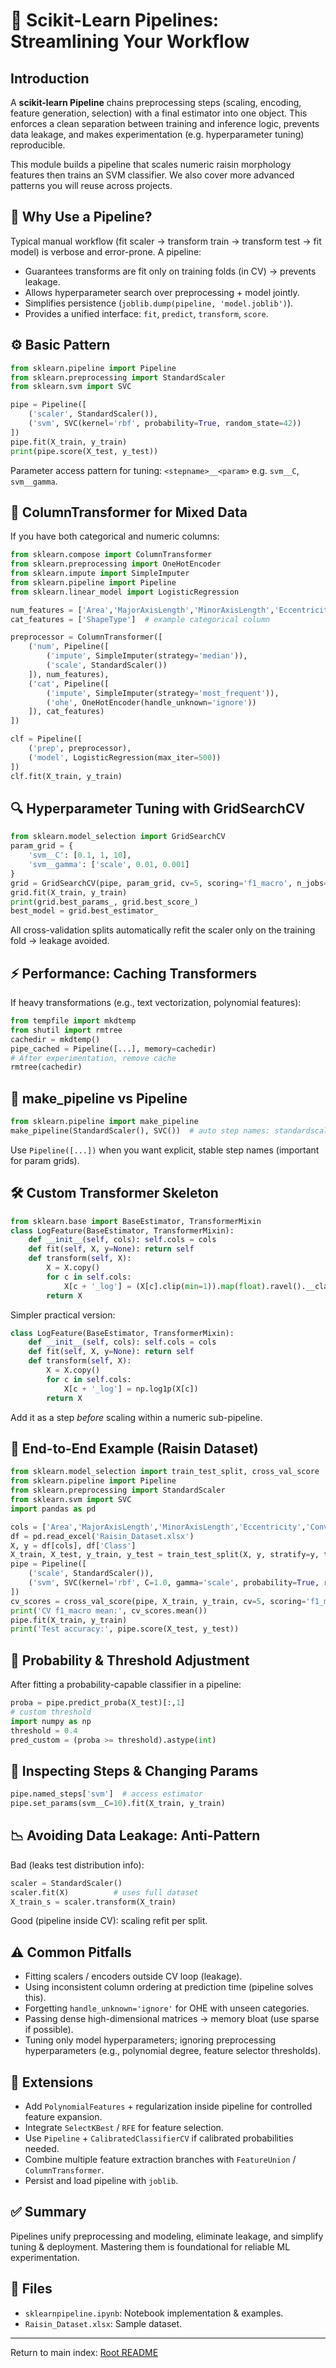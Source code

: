 # 🔗 Scikit-Learn Pipelines: Streamlining Your Workflow

## Introduction

A **scikit-learn Pipeline** chains preprocessing steps (scaling, encoding, feature generation, selection) with a final estimator into one object. This enforces a clean separation between training and inference logic, prevents data leakage, and makes experimentation (e.g. hyperparameter tuning) reproducible.

This module builds a pipeline that scales numeric raisin morphology features then trains an SVM classifier. We also cover more advanced patterns you will reuse across projects.

## 🧠 Why Use a Pipeline?

Typical manual workflow (fit scaler → transform train → transform test → fit model) is verbose and error-prone. A pipeline:

- Guarantees transforms are fit only on training folds (in CV) → prevents leakage.
- Allows hyperparameter search over preprocessing + model jointly.
- Simplifies persistence (`joblib.dump(pipeline, 'model.joblib')`).
- Provides a unified interface: `fit`, `predict`, `transform`, `score`.

## ⚙️ Basic Pattern

```python
from sklearn.pipeline import Pipeline
from sklearn.preprocessing import StandardScaler
from sklearn.svm import SVC

pipe = Pipeline([
    ('scaler', StandardScaler()),
    ('svm', SVC(kernel='rbf', probability=True, random_state=42))
])
pipe.fit(X_train, y_train)
print(pipe.score(X_test, y_test))
```

Parameter access pattern for tuning: `<stepname>__<param>` e.g. `svm__C`, `svm__gamma`.

## 🧱 ColumnTransformer for Mixed Data

If you have both categorical and numeric columns:

```python
from sklearn.compose import ColumnTransformer
from sklearn.preprocessing import OneHotEncoder
from sklearn.impute import SimpleImputer
from sklearn.pipeline import Pipeline
from sklearn.linear_model import LogisticRegression

num_features = ['Area','MajorAxisLength','MinorAxisLength','Eccentricity','ConvexArea','Extent','Perimeter']
cat_features = ['ShapeType']  # example categorical column

preprocessor = ColumnTransformer([
    ('num', Pipeline([
        ('impute', SimpleImputer(strategy='median')),
        ('scale', StandardScaler())
    ]), num_features),
    ('cat', Pipeline([
        ('impute', SimpleImputer(strategy='most_frequent')),
        ('ohe', OneHotEncoder(handle_unknown='ignore'))
    ]), cat_features)
])

clf = Pipeline([
    ('prep', preprocessor),
    ('model', LogisticRegression(max_iter=500))
])
clf.fit(X_train, y_train)
```

## 🔍 Hyperparameter Tuning with GridSearchCV

```python
from sklearn.model_selection import GridSearchCV
param_grid = {
    'svm__C': [0.1, 1, 10],
    'svm__gamma': ['scale', 0.01, 0.001]
}
grid = GridSearchCV(pipe, param_grid, cv=5, scoring='f1_macro', n_jobs=-1)
grid.fit(X_train, y_train)
print(grid.best_params_, grid.best_score_)
best_model = grid.best_estimator_
```

All cross-validation splits automatically refit the scaler only on the training fold → leakage avoided.

## ⚡ Performance: Caching Transformers

If heavy transformations (e.g., text vectorization, polynomial features):

```python
from tempfile import mkdtemp
from shutil import rmtree
cachedir = mkdtemp()
pipe_cached = Pipeline([...], memory=cachedir)
# After experimentation, remove cache
rmtree(cachedir)
```

## 🧩 make_pipeline vs Pipeline

```python
from sklearn.pipeline import make_pipeline
make_pipeline(StandardScaler(), SVC())  # auto step names: standardscaler, svc
```

Use `Pipeline([...])` when you want explicit, stable step names (important for param grids).

## 🛠 Custom Transformer Skeleton

```python
from sklearn.base import BaseEstimator, TransformerMixin
class LogFeature(BaseEstimator, TransformerMixin):
    def __init__(self, cols): self.cols = cols
    def fit(self, X, y=None): return self
    def transform(self, X):
        X = X.copy()
        for c in self.cols:
            X[c + '_log'] = (X[c].clip(min=1)).map(float).ravel().__class__(X[c])  # placeholder; simpler below
        return X
```

Simpler practical version:

```python
class LogFeature(BaseEstimator, TransformerMixin):
    def __init__(self, cols): self.cols = cols
    def fit(self, X, y=None): return self
    def transform(self, X):
        X = X.copy()
        for c in self.cols:
            X[c + '_log'] = np.log1p(X[c])
        return X
```

Add it as a step *before* scaling within a numeric sub-pipeline.

## 🧪 End-to-End Example (Raisin Dataset)

```python
from sklearn.model_selection import train_test_split, cross_val_score
from sklearn.pipeline import Pipeline
from sklearn.preprocessing import StandardScaler
from sklearn.svm import SVC
import pandas as pd

cols = ['Area','MajorAxisLength','MinorAxisLength','Eccentricity','ConvexArea','Extent','Perimeter']
df = pd.read_excel('Raisin_Dataset.xlsx')
X, y = df[cols], df['Class']
X_train, X_test, y_train, y_test = train_test_split(X, y, stratify=y, test_size=0.2, random_state=42)
pipe = Pipeline([
    ('scale', StandardScaler()),
    ('svm', SVC(kernel='rbf', C=1.0, gamma='scale', probability=True, random_state=42))
])
cv_scores = cross_val_score(pipe, X_train, y_train, cv=5, scoring='f1_macro')
print('CV f1_macro mean:', cv_scores.mean())
pipe.fit(X_train, y_train)
print('Test accuracy:', pipe.score(X_test, y_test))
```

## 🧪 Probability & Threshold Adjustment

After fitting a probability-capable classifier in a pipeline:

```python
proba = pipe.predict_proba(X_test)[:,1]
# custom threshold
import numpy as np
threshold = 0.4
pred_custom = (proba >= threshold).astype(int)
```

## 🧪 Inspecting Steps & Changing Params

```python
pipe.named_steps['svm']  # access estimator
pipe.set_params(svm__C=10).fit(X_train, y_train)
```

## 📉 Avoiding Data Leakage: Anti-Pattern

Bad (leaks test distribution info):

```python
scaler = StandardScaler()
scaler.fit(X)          # uses full dataset
X_train_s = scaler.transform(X_train)
```

Good (pipeline inside CV): scaling refit per split.

## ⚠️ Common Pitfalls

- Fitting scalers / encoders outside CV loop (leakage).
- Using inconsistent column ordering at prediction time (pipeline solves this).
- Forgetting `handle_unknown='ignore'` for OHE with unseen categories.
- Passing dense high-dimensional matrices → memory bloat (use sparse if possible).
- Tuning only model hyperparameters; ignoring preprocessing hyperparameters (e.g., polynomial degree, feature selector thresholds).

## 🚀 Extensions

- Add `PolynomialFeatures` + regularization inside pipeline for controlled feature expansion.
- Integrate `SelectKBest` / `RFE` for feature selection.
- Use `Pipeline` + `CalibratedClassifierCV` if calibrated probabilities needed.
- Combine multiple feature extraction branches with `FeatureUnion` / `ColumnTransformer`.
- Persist and load pipeline with `joblib`.

## ✅ Summary

Pipelines unify preprocessing and modeling, eliminate leakage, and simplify tuning & deployment. Mastering them is foundational for reliable ML experimentation.

## 📂 Files

- `sklearnpipeline.ipynb`: Notebook implementation & examples.
- `Raisin_Dataset.xlsx`: Sample dataset.

---

Return to main index: [Root README](../../README.md)
